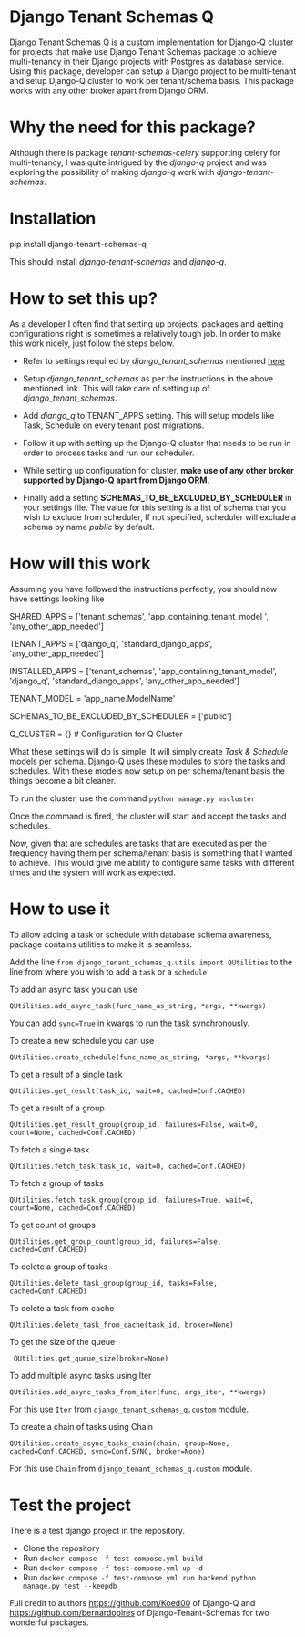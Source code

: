 
# Django Tenant Schemas Q

  

Django Tenant Schemas Q is a custom implementation for Django-Q cluster for projects that make use Django Tenant Schemas package to achieve multi-tenancy in their Django projects with Postgres as database service. Using this package, developer can setup a Django project to be multi-tenant and setup Django-Q cluster to work per tenant/schema basis. This package works with any other broker apart from Django ORM.

  

# Why the need for this package?

  

Although there is package *tenant-schemas-celery* supporting celery for multi-tenancy, I was quite intrigued by the *django-q* project and was exploring the possibility of making *django-q* work with *django-tenant-schemas*.

  

# Installation

  

pip install django-tenant-schemas-q

  

This should install *django-tenant-schemas* and *django-q*.

  

# How to set this up?

As a developer I often find that setting up projects, packages and getting configurations right is sometimes a relatively tough job. In order to make this work nicely, just follow the steps below.

  

- Refer to settings required by *django_tenant_schemas* mentioned [here](https://django-tenant-schemas.readthedocs.io/en/latest/install.html)

- Setup *django_tenant_schemas* as per the instructions in the above mentioned link. This will take care of setting up of *django_tenant_schemas*.

- Add *django_q* to TENANT_APPS setting. This will setup models like Task, Schedule on every tenant post migrations.

- Follow it up with setting up the Django-Q cluster that needs to be run in order to process tasks and run our scheduler.

- While setting up configuration for cluster, **make use of any other broker supported by Django-Q apart from Django ORM.**

- Finally add a setting **SCHEMAS_TO_BE_EXCLUDED_BY_SCHEDULER** in your settings file. The value for this setting is a list of schema that you wish to exclude from scheduler, If not specified, scheduler will exclude a schema by name *public* by default.

  

# How will this work

Assuming you have followed the instructions perfectly, you should now have settings looking like

  

SHARED_APPS = ['tenant_schemas', 'app_containing_tenant_model ', 'any_other_app_needed']

TENANT_APPS = ['django_q', 'standard_django_apps', 'any_other_app_needed']

INSTALLED_APPS = ['tenant_schemas', 'app_containing_tenant_model', 'django_q', 'standard_django_apps', 'any_other_app_needed']

TENANT_MODEL = 'app_name.ModelName'

SCHEMAS_TO_BE_EXCLUDED_BY_SCHEDULER = ['public']

Q_CLUSTER = {} # Configuration for Q Cluster

  

What these settings will do is simple. It will simply create *Task & Schedule* models per schema. Django-Q uses these modules to store the tasks and schedules. With these models now setup on per schema/tenant basis the things become a bit cleaner.

  

To run the cluster, use the command `python manage.py mscluster`

Once the command is fired, the cluster will start and accept the tasks and schedules.

  

Now, given that are schedules are tasks that are executed as per the frequency having them per schema/tenant basis is something that I wanted to achieve. This would give me ability to configure same tasks with different times and the system will work as expected.

  
# How to use it

To allow adding a task or schedule with database schema awareness, package contains utilities to make it is seamless.

Add the line `from django_tenant_schemas_q.utils import QUtilities` to the line from where you wish to add a `task` or a `schedule`

To add an async task you can use

    QUtilities.add_async_task(func_name_as_string, *args, **kwargs)
 You can add `sync=True` in kwargs to run the task synchronously.

To create a new schedule you can use

    QUtilities.create_schedule(func_name_as_string, *args, **kwargs)
 
To get a result of a single task

    QUtilities.get_result(task_id, wait=0, cached=Conf.CACHED)
 
To get a result of a group

    QUtilities.get_result_group(group_id, failures=False, wait=0, count=None, cached=Conf.CACHED)
 
To fetch a single task

    QUtilities.fetch_task(task_id, wait=0, cached=Conf.CACHED)

To fetch a group of tasks

    QUtilities.fetch_task_group(group_id, failures=True, wait=0, count=None, cached=Conf.CACHED)

To get count of groups

    QUtilities.get_group_count(group_id, failures=False, cached=Conf.CACHED)
 
 To delete a group of tasks

    QUtilities.delete_task_group(group_id, tasks=False, cached=Conf.CACHED)

To delete a task from cache

    QUtilities.delete_task_from_cache(task_id, broker=None)
 
To get the size of the queue

     QUtilities.get_queue_size(broker=None)
  
To add multiple async tasks using Iter

    QUtilities.add_async_tasks_from_iter(func, args_iter, **kwargs)
 For this use `Iter` from `django_tenant_schemas_q.custom` module.

To create a chain of tasks using Chain

    QUtilities.create_async_tasks_chain(chain, group=None, cached=Conf.CACHED, sync=Conf.SYNC, broker=None)
 For this use `Chain` from `django_tenant_schemas_q.custom` module.


# Test the project

There is a test django project in the repository. 
- Clone the repository
- Run `docker-compose -f test-compose.yml build`
- Run `docker-compose -f test-compose.yml up -d`
- Run `docker-compose -f test-compose.yml run backend python manage.py test --keepdb`


Full credit to authors https://github.com/Koed00 of Django-Q and https://github.com/bernardopires of Django-Tenant-Schemas for two wonderful packages.